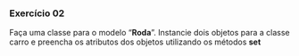 ### Exercício 02

Faça uma classe para o modelo “**Roda**”. Instancie dois objetos para a classe carro e preencha os atributos dos objetos utilizando os métodos **set**